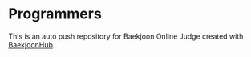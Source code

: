 # Programmers 
This is an auto push repository for Baekjoon Online Judge created with [BaekjoonHub](https://github.com/BaekjoonHub/BaekjoonHub).
  
  
